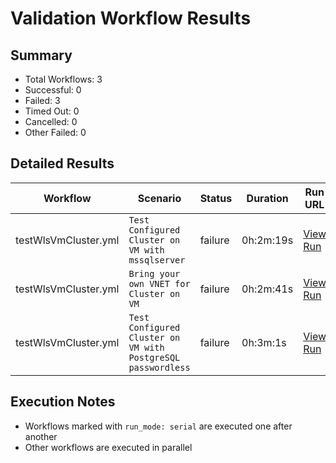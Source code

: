 # Validation Workflow Results

## Summary
- Total Workflows: 3
- Successful: 0
- Failed: 3
- Timed Out: 0
- Cancelled: 0
- Other Failed: 0

## Detailed Results

| Workflow | Scenario | Status | Duration | Run URL |
|----------|----------|---------|-----------|----------|
| testWlsVmCluster.yml | `Test Configured Cluster on VM with mssqlserver` | failure | 0h:2m:19s | [View Run](https://github.com/azure-javaee/weblogic-azure/actions/runs/17375968897) |
| testWlsVmCluster.yml | `Bring your own VNET for Cluster on VM` | failure | 0h:2m:41s | [View Run](https://github.com/azure-javaee/weblogic-azure/actions/runs/17376037315) |
| testWlsVmCluster.yml | `Test Configured Cluster on VM with PostgreSQL passwordless` | failure | 0h:3m:1s | [View Run](https://github.com/azure-javaee/weblogic-azure/actions/runs/17376107123) |


## Execution Notes
- Workflows marked with `run_mode: serial` are executed one after another
- Other workflows are executed in parallel
